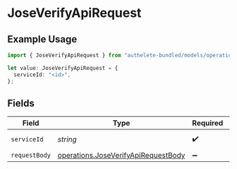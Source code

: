 # JoseVerifyApiRequest

## Example Usage

```typescript
import { JoseVerifyApiRequest } from "authelete-bundled/models/operations";

let value: JoseVerifyApiRequest = {
  serviceId: "<id>",
};
```

## Fields

| Field                                                                                      | Type                                                                                       | Required                                                                                   | Description                                                                                |
| ------------------------------------------------------------------------------------------ | ------------------------------------------------------------------------------------------ | ------------------------------------------------------------------------------------------ | ------------------------------------------------------------------------------------------ |
| `serviceId`                                                                                | *string*                                                                                   | :heavy_check_mark:                                                                         | A service ID.                                                                              |
| `requestBody`                                                                              | [operations.JoseVerifyApiRequestBody](../../models/operations/joseverifyapirequestbody.md) | :heavy_minus_sign:                                                                         | N/A                                                                                        |